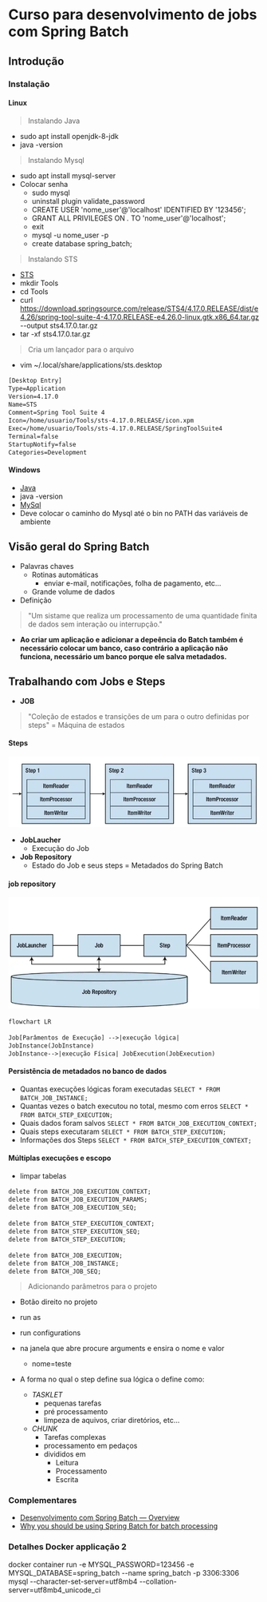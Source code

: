 # Curso para desenvolvimento de jobs com Spring Batch

## Introdução

### Instalação

#### Linux
> Instalando Java
- sudo apt install openjdk-8-jdk
- java -version
> Instalando Mysql
- sudo apt install mysql-server
- Colocar senha
    - sudo mysql
    - uninstall plugin validate_password
    - CREATE USER 'nome_user'@'localhost' IDENTIFIED BY '123456';
    - GRANT ALL PRIVILEGES ON *.* TO 'nome_user'@'localhost';
    - exit
    - mysql -u nome_user -p
    - create database spring_batch;
> Instalando STS
- [STS](https://spring.io/tools)
- mkdir Tools
- cd Tools
- curl https://download.springsource.com/release/STS4/4.17.0.RELEASE/dist/e4.26/spring-tool-suite-4-4.17.0.RELEASE-e4.26.0-linux.gtk.x86_64.tar.gz --output sts4.17.0.tar.gz
- tar -xf sts4.17.0.tar.gz
> Cria um lançador para o arquivo
- vim ~/.local/share/applications/sts.desktop
```
[Desktop Entry]
Type=Application
Version=4.17.0
Name=STS
Comment=Spring Tool Suite 4
Icon=/home/usuario/Tools/sts-4.17.0.RELEASE/icon.xpm
Exec=/home/usuario/Tools/sts-4.17.0.RELEASE/SpringToolSuite4
Terminal=false
StartupNotify=false
Categories=Development
```
#### Windows
- [Java](https://www.oracle.com/br/java/technologies/javase/javase8u211-later-archive-downloads.html)
- java -version
- [MySql](https://dev.mysql.com/downloads/mysql/5.7.html)
- Deve colocar o caminho do Mysql até o bin no PATH das variáveis de ambiente

## Visão geral do Spring Batch

- Palavras chaves
    - Rotinas automáticas
        - enviar e-mail, notificações, folha de pagamento, etc...
    - Grande volume de dados
- Definição
> "Um sistame que realiza um processamento de uma quantidade finita de dados sem interação ou interrupção."
- **Ao criar um aplicação e adicionar a depeência do Batch também é necessário colocar um banco, caso contrário a aplicação não funciona, necessário um banco porque ele salva metadados.**

## Trabalhando com Jobs e Steps
- **JOB**
> "Coleção de estados e transições de um para o outro definidas por steps" = Máquina de estados

#### Steps
![Steps](./assets/steps.png)

- **JobLaucher**
    - Execução do Job
- **Job Repository**
    - Estado do Job e seus steps = Metadados do Spring Batch

#### job repository
![job repository](./assets/job_repository.png)

```mermaid
flowchart LR

Job[Parâmentos de Execução] -->|execução lógica| JobInstance(JobInstance)
JobInstance-->|execução Física| JobExecution(JobExecution)
```

#### Persistência de metadados no banco de dados
- Quantas execuções lógicas foram executadas
```SELECT * FROM BATCH_JOB_INSTANCE;```
- Quantas vezes o batch executou no total, mesmo com erros
```SELECT * FROM BATCH_STEP_EXECUTION;```
- Quais dados foram salvos
```SELECT * FROM BATCH_JOB_EXECUTION_CONTEXT;```
- Quais steps executaram
```SELECT * FROM BATCH_STEP_EXECUTION;```
- Informações dos Steps
```SELECT * FROM BATCH_STEP_EXECUTION_CONTEXT;```

#### Múltiplas execuções e escopo
- limpar tabelas 
```
delete from BATCH_JOB_EXECUTION_CONTEXT;
delete from BATCH_JOB_EXECUTION_PARAMS;
delete from BATCH_JOB_EXECUTION_SEQ;

delete from BATCH_STEP_EXECUTION_CONTEXT;
delete from BATCH_STEP_EXECUTION_SEQ;
delete from BATCH_STEP_EXECUTION;

delete from BATCH_JOB_EXECUTION;
delete from BATCH_JOB_INSTANCE;
delete from BATCH_JOB_SEQ;
```
> Adicionando parâmetros para o projeto
- Botão direito no projeto
- run as
- run configurations
-  na janela que abre procure arguments e ensira o nome e valor
    - nome=teste

- A forma no qual o step define sua lógica o define como:
    - *TASKLET*
        - pequenas tarefas
        - pré processamento
        - limpeza de aquivos, criar diretórios, etc...
    - *CHUNK*
        - Tarefas complexas
        - processamento em pedaços
        - divididos em 
            - Leitura
            - Processamento
            - Escrita
### Complementares
- [Desenvolvimento com Spring Batch — Overview](https://giuliana-bezerra.medium.com/spring-batch-para-desenvolvimento-de-jobs-1674ec5b9a20)
- [Why you should be using Spring Batch for batch processing](https://giuliana-bezerra.medium.com/why-you-should-be-using-spring-batch-for-batch-processing-83f5aafb965f)

### Detalhes Docker applicação 2

docker container run -e MYSQL_PASSWORD=123456 -e MYSQL_DATABASE=spring_batch  --name spring_batch -p 3306:3306 mysql --character-set-server=utf8mb4 --collation-server=utf8mb4_unicode_ci
